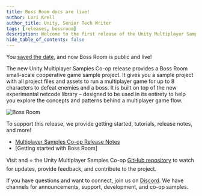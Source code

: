 ```yaml
---
title: Boss Room docs are live!
author: Lori Krell
author_title: Unity, Senior Tech Writer
tags: [releases, bossroom]
description: Welcome to the first release of the Unity Multiplayer Samples Co-op documentation content. Learn more about Unity MLAPI through the sample co-op Boss Room game and project.
hide_table_of_contents: false
---
```


You [saved the date](https://unity.com/demos/small-scale-coop-sample), and now Boss Room is public and live!

The new Unity Multiplayer Samples Co-op release provides a Boss Room small-scale cooperative game sample project. It gives you a sample project with all project files and assets to run a multiplayer game for up to 8 characters to defeat enemies and a boss. It is built on top of the new experimental netcode library – designed to be used in its entirety to help you explore the concepts and patterns behind a multiplayer game flow.

![Boss Room](/img/blog/boss-room.png)

To support this release, we provide getting started, tutorials, release notes, and more!

* [Multiplayer Samples Co-op Release Notes](/docs/release-notes/samples/samples-0-1-0)
* [Getting started with Boss Room]

Visit and ⭐️ the Unity Multiplayer Samples Co-op [GitHub repository](https://github.com/Unity-Technologies/com.unity.multiplayer.samples.coop) to watch for updates, provide feedback, and contribute to the project.

If you have questions and want to connect, join us on [Discord](https://discord.gg/buMxnnPvTb). We have channels for announcements, support, development, and co-op samples.